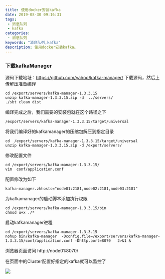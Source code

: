 ```yaml
---
title: 使用docker安装kafka
date: 2019-08-30 09:16:31
tags: 
 - 消息队列
 - kafka
categories: 
 - 消息队列
keywords: "消息队列,kafka"
description: 使用docker安装kafka。
---
```


### 下载kafkaManager
源码下载地址：https://github.com/yahoo/kafka-manager/
下载源码，然后上传解压准备编译


```
cd /export/servers/kafka-manager-1.3.3.15
unzip kafka-manager-1.3.3.15.zip -d  ../servers/
./sbt clean dist
```

编译完成之后，我们需要的安装包就在这个路径之下

```
/export/servers/kafka-manager-1.3.3.15/target/universal
```

将我们编译好的kafkamanager的压缩包解压到指定目录
```
cd  /export/servers/kafka-manager-1.3.3.15/target/universal
unzip kafka-manager-1.3.3.15.zip -d /export/servers/
```

修改配置文件

```
cd /export/servers/kafka-manager-1.3.3.15/
vim  conf/application.conf
```
配置修改为如下
```
kafka-manager.zkhosts="node01:2181,node02:2181,node03:2181"
```

为kafkamanager的启动脚本添加执行权限
```
cd /export/servers/kafka-manager-1.3.3.15/bin
chmod u+x ./*
```

启动kafkamanager进程
```
cd /export/servers/kafka-manager-1.3.3.15
nohup bin/kafka-manager  -Dconfig.file=/export/servers/kafka-manager-1.3.3.15/conf/application.conf -Dhttp.port=8070   2>&1 &
```

浏览器页面访问
http://node01:8070/

在页面中的Cluster配置好指定的kafka就可以监控了

![](https://s2.ax1x.com/2020/02/26/3Ufphq.png)
